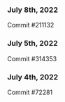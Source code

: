 ### July 8th, 2022

Commit #211132

### July 5th, 2022

Commit #314353


### July 4th, 2022

Commit #72281
